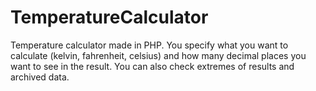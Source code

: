 # TemperatureCalculator
Temperature calculator made in PHP. You specify what you want to calculate (kelvin, fahrenheit, celsius) and how many decimal places you want to see in the result. You can also check extremes of results and archived data.
